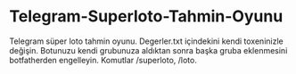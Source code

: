 # Telegram-Superloto-Tahmin-Oyunu
Telegram süper loto tahmin oyunu. Degerler.txt içindekini kendi toxeninizle değişin. Botunuzu kendi grubunuza aldıktan sonra başka gruba eklenmesini botfatherden engelleyin.
Komutlar /superloto, /loto.
